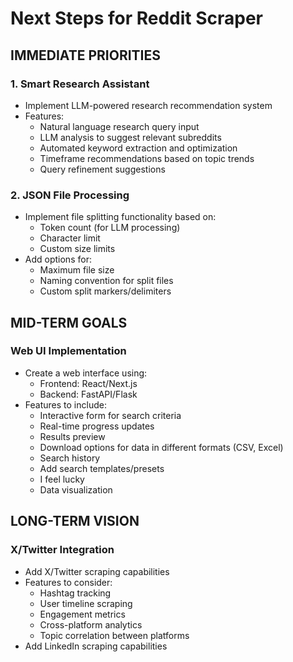 # Next Steps for Reddit Scraper

## IMMEDIATE PRIORITIES

### 1. Smart Research Assistant
- Implement LLM-powered research recommendation system
- Features:
  - Natural language research query input
  - LLM analysis to suggest relevant subreddits
  - Automated keyword extraction and optimization
  - Timeframe recommendations based on topic trends
  - Query refinement suggestions

### 2. JSON File Processing
- Implement file splitting functionality based on:
  - Token count (for LLM processing)
  - Character limit
  - Custom size limits
- Add options for:
  - Maximum file size
  - Naming convention for split files
  - Custom split markers/delimiters

## MID-TERM GOALS

### Web UI Implementation
- Create a web interface using:
  - Frontend: React/Next.js
  - Backend: FastAPI/Flask
- Features to include:
  - Interactive form for search criteria
  - Real-time progress updates
  - Results preview
  - Download options for data in different formats (CSV, Excel)
  - Search history
  - Add search templates/presets
  - I feel lucky
  - Data visualization

## LONG-TERM VISION

### X/Twitter Integration
- Add X/Twitter scraping capabilities
- Features to consider:
  - Hashtag tracking
  - User timeline scraping
  - Engagement metrics
  - Cross-platform analytics
  - Topic correlation between platforms
- Add LinkedIn scraping capabilities

